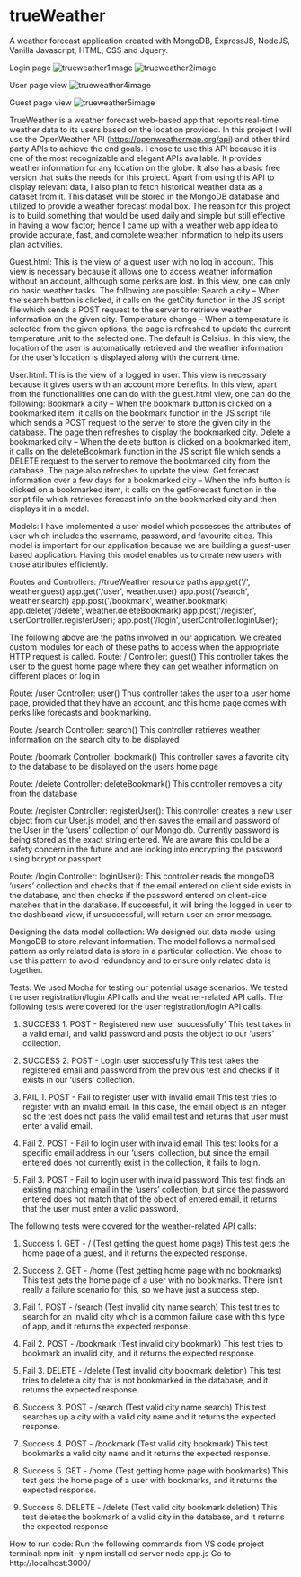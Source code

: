 # trueWeather
A weather forecast application created with MongoDB, ExpressJS, NodeJS, Vanilla Javascript, HTML, CSS and Jquery.

Login page
![trueweather1image](https://user-images.githubusercontent.com/77641869/172741253-e2cf9b0e-198c-40b3-9388-4fb3a8c3db54.PNG)
![trueweather2image](https://user-images.githubusercontent.com/77641869/172741260-fd5d48bc-6710-4e98-95c8-d740990f9637.PNG)

User page view
![trueweather4image](https://user-images.githubusercontent.com/77641869/172741275-865dc125-1106-473b-ab3c-f02bee9a854c.PNG)

Guest page view
![trueweather5image](https://user-images.githubusercontent.com/77641869/172741299-75e7929d-07b8-4687-ac16-b18ce6ea6ba1.PNG)

TrueWeather is a weather forecast web-based app that reports real-time weather data to its 
users based on the location provided. In this project I will use the OpenWeather API 
(https://openweathermap.org/api) and other third party APIs to achieve the end goals. I chose to use this API because it is one 
of the most recognizable and elegant APIs available. It provides weather information for any 
location on the globe. It also has a basic free version that suits the needs for this project. Apart 
from using this API to display relevant data, I also plan to fetch historical weather data as a 
dataset from it. This dataset will be stored in the MongoDB database and utilized to provide a weather forecast modal box. 
The reason for this project is to build something that would be 
used daily and simple but still effective in having a wow factor; hence I came up with a weather 
web app idea to provide accurate, fast, and complete weather information to help its users plan 
activities.

Guest.html:
	This is the view of a guest user with no log in account. This view is necessary because it allows one to access weather information without an account, although some perks are lost. In this view, one can only do basic weather tasks. The following are possible:
Search a city – When the search button is clicked, it calls on the getCity function in the JS script file which sends a POST request to the server to retrieve weather information on the given city.
Temperature change – When a temperature is selected from the given options, the page is refreshed to update the current temperature unit to the selected one. The default is Celsius.
In this view, the location of the user is automatically retrieved and the weather information for the user’s location is displayed along with the current time.

User.html:
	This is the view of a logged in user. This view is necessary because it gives users with an account more benefits. In this view, apart from the functionalities one can do with the guest.html view, one can do the following:
Bookmark a city – When the bookmark button is clicked on a bookmarked item, it calls on the bookmark function in the JS script file which sends a POST request to the server to store the given city in the database. The page then refreshes to display the bookmarked city.
Delete a bookmarked city – When the delete button is clicked on a bookmarked item, it calls on the deleteBookmark function in the JS script file which sends a DELETE request to the server to remove the bookmarked city from the database. The page also refreshes to update the view.
Get forecast information over a few days for a bookmarked city – When the info button is clicked on a bookmarked item, it calls on the getForecast function in the script file which retrieves forecast info on the bookmarked city and then displays it in a modal.


Models:
I have implemented a user model which possesses the attributes of user which includes the 
username, password, and favourite cities. This model is important for our application because we 
are building a guest-user based application. Having this model enables us to create new users 
with those attributes efficiently.

Routes and Controllers:
//trueWeather resource paths 
app.get('/', weather.guest)
app.get('/user', weather.user) 
app.post('/search', weather.search) 
app.post('/bookmark', weather.bookmark) 
app.delete('/delete', weather.deleteBookmark)
app.post('/register', userController.registerUser);
app.post('/login', userController.loginUser); 

The following above are the paths involved in our application. We created custom modules for 
each of these paths to access when the appropriate HTTP request is called.
Route: / 
Controller: guest()
This controller takes the user to the guest home page where they can get weather information on 
different places or log in

Route: /user 
Controller: user()
Thus controller takes the user to a user home page, provided that they have an account, and this 
home page comes with perks like forecasts and bookmarking.

Route: /search
Controller: search()
This controller retrieves weather information on the search city to be displayed

Route: /boomark 
Controller: bookmark()
This controller saves a favorite city to the database to be displayed on the users home page

Route: /delete 
Controller: deleteBookmark()
This controller removes a city from the database

Route: /register
Controller: registerUser():
This controller creates a new user object from our User.js model, and then saves the email and 
password of the User in the ‘users’ collection of our Mongo db. Currently password is being 
stored as the exact string entered. We are aware this could be a safety concern in the future and 
are looking into encrypting the password using bcrypt or passport.

Route: /login
Controller: loginUser():
This controller reads the mongoDB ‘users’ collection and checks that if the email entered on 
client side exists in the database, and then checks if the password entered on client-side matches that in the database. If successful, it will bring the logged in user to the dashboard view, if unsuccessful, will return user an error message.

Designing the data model collection:
We designed out data model using MongoDB to store relevant information. The model 
follows a normalised pattern as only related data is store in a particular collection. We chose to 
use this pattern to avoid redundancy and to ensure only related data is together.

Tests:
We used Mocha for testing our potential usage scenarios. We tested the user registration/login 
API calls and the weather-related API calls. 
The following tests were covered for the user registration/login API calls: 
1. SUCCESS 1. POST - Registered new user successfully'
This test takes in a valid email, and valid password and posts the object to our ‘users’ collection.

2. SUCCESS 2. POST - Login user successfully
This test takes the registered email and password from the previous test and checks if it exists in 
our ‘users’ collection. 

3. FAIL 1. POST - Fail to register user with invalid email
This test tries to register with an invalid email. In this case, the email object is an integer so the 
test does not pass the valid email test and returns that user must enter a valid email. 

4. Fail 2. POST - Fail to login user with invalid email
This test looks for a specific email address in our ‘users’ collection, but since the email entered 
does not currently exist in the collection, it fails to login.

5. Fail 3. POST - Fail to login user with invalid password
This test finds an existing matching email in the ‘users’ collection, but since the password 
entered does not match that of the object of entered email, it returns that the user must enter a 
valid password.

The following tests were covered for the weather-related API calls: 
1. Success 1. GET - / (Test getting the guest home page)
This test gets the home page of a guest, and it returns the expected response.

2. Success 2. GET - /home (Test getting home page with no bookmarks)
This test gets the home page of a user with no bookmarks. There isn’t really a failure scenario for
this, so we have just a success step.

3. Fail 1. POST - /search (Test invalid city name search)
This test tries to search for an invalid city which is a common failure case with this type of app,
and it returns the expected response.

4. Fail 2. POST - /bookmark (Test invalid city bookmark)
This test tries to bookmark an invalid city, and it returns the expected response.

5. Fail 3. DELETE - /delete (Test invalid city bookmark deletion)
This test tries to delete a city that is not bookmarked in the database, and it returns the expected 
response.

6. Success 3. POST - /search (Test valid city name search)
This test searches up a city with a valid city name and it returns the expected response.

7. Success 4. POST - /bookmark (Test valid city bookmark)
This test bookmarks a valid city name and it returns the expected response.

8. Success 5. GET - /home (Test getting home page with bookmarks)
This test gets the home page of a user with bookmarks, and it returns the expected response.

9. Success 6. DELETE - /delete (Test valid city bookmark deletion)
This test deletes the bookmark of a valid city in the database, and it returns the expected
response

How to run code:
Run the following commands from VS code project terminal:
npm init -y
npm install
cd server
node app.js
Go to http://localhost:3000/

